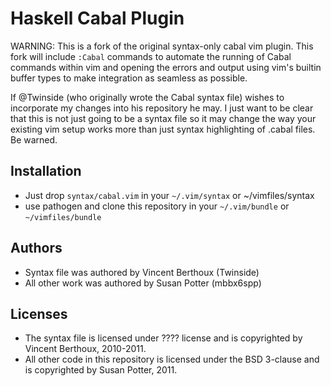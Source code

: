 Haskell Cabal Plugin
====================

WARNING: This is a fork of the original syntax-only cabal vim plugin. This fork will include `:Cabal`
commands to automate the running of Cabal commands within vim and opening the errors and output using 
vim's builtin buffer types to make integration as seamless as possible.

If @Twinside (who originally wrote the Cabal syntax file) wishes to incorporate my changes into his repository
he may. I just want to be clear that this is not just going to be a syntax file so it may change the way
your existing vim setup works more than just syntax highlighting of .cabal files. Be warned.

Installation
------------

 * Just drop `syntax/cabal.vim` in your `~/.vim/syntax` or ~/vimfiles/syntax
 * use pathogen and clone this repository in your `~/.vim/bundle` or `~/vimfiles/bundle`

Authors
-------

* Syntax file was authored by Vincent Berthoux (Twinside)
* All other work was authored by Susan Potter (mbbx6spp)

Licenses
--------

* The syntax file is licensed under ???? license and is copyrighted by Vincent Berthoux, 2010-2011.
* All other code in this repository is licensed under the BSD 3-clause and is copyrighted by Susan Potter, 2011.

